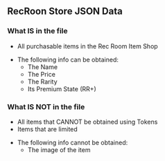## RecRoon Store JSON Data

### What IS in the file
* All purchasable items in the Rec Room Item Shop

- The following info can be obtained:
  - The Name
  - The Price
  - The Rarity
  - Its Premium State (RR+) 


### What IS NOT in the file
* All items that CANNOT be obtained using Tokens
* Items that are limited

- The following info cannot be obtained:
  - The image of the item
